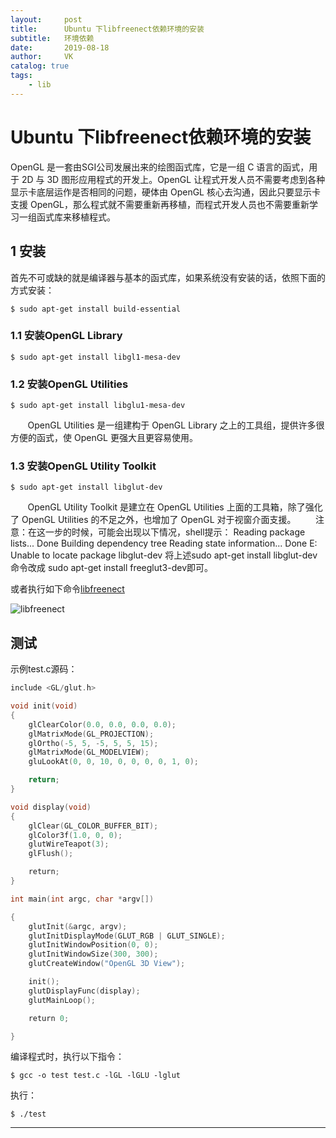 ```yaml
---
layout:     post
title:      Ubuntu 下libfreenect依赖环境的安装
subtitle:   环境依赖
date:       2019-08-18
author:     VK
catalog: true
tags:
    - lib
---
```


# Ubuntu 下libfreenect依赖环境的安装

OpenGL 是一套由SGI公司发展出来的绘图函式库，它是一组 C 语言的函式，用于 2D 与 3D 图形应用程式的开发上。OpenGL 让程式开发人员不需要考虑到各种显示卡底层运作是否相同的问题，硬体由 OpenGL 核心去沟通，因此只要显示卡支援 OpenGL，那么程式就不需要重新再移植，而程式开发人员也不需要重新学习一组函式库来移植程式。

## 1 安装


首先不可或缺的就是编译器与基本的函式库，如果系统没有安装的话，依照下面的方式安装：

```shell
$ sudo apt-get install build-essential
```

### 1.1 安装OpenGL Library

```shell
$ sudo apt-get install libgl1-mesa-dev
```

### 1.2 安装OpenGL Utilities

```shell
$ sudo apt-get install libglu1-mesa-dev
```

       OpenGL Utilities 是一组建构于 OpenGL Library 之上的工具组，提供许多很方便的函式，使 OpenGL 更强大且更容易使用。

### 1.3 安装OpenGL Utility Toolkit

```shell
$ sudo apt-get install libglut-dev
```

       OpenGL Utility Toolkit 是建立在 OpenGL Utilities 上面的工具箱，除了强化了 OpenGL Utilities 的不足之外，也增加了 OpenGL 对于视窗介面支援。
       注意：在这一步的时候，可能会出现以下情况，shell提示：
Reading package lists... Done
Building dependency tree
Reading state information... Done
E: Unable to locate package libglut-dev
​将上述sudo apt-get install libglut-dev命令改成 sudo apt-get install freeglut3-dev即可。

或者执行如下命令[libfreenect](https://github.com/OpenKinect/libfreenect)

![libfreenect](https://veitchkyrie.github.io/img/libfreenect.jpg)

## 测试

示例test.c源码：

```c
include <GL/glut.h>

void init(void)
{
    glClearColor(0.0, 0.0, 0.0, 0.0);
    glMatrixMode(GL_PROJECTION);
    glOrtho(-5, 5, -5, 5, 5, 15);
    glMatrixMode(GL_MODELVIEW);
    gluLookAt(0, 0, 10, 0, 0, 0, 0, 1, 0);

    return;
}

void display(void)
{
    glClear(GL_COLOR_BUFFER_BIT);
    glColor3f(1.0, 0, 0);
    glutWireTeapot(3);
    glFlush();

    return;
}

int main(int argc, char *argv[])

{
    glutInit(&argc, argv);
    glutInitDisplayMode(GLUT_RGB | GLUT_SINGLE);
    glutInitWindowPosition(0, 0);
    glutInitWindowSize(300, 300);
    glutCreateWindow("OpenGL 3D View");

    init();
    glutDisplayFunc(display);
    glutMainLoop();

    return 0;

}

```

编译程式时，执行以下指令：

```shell
$ gcc -o test test.c -lGL -lGLU -lglut
```

执行：

```shell
$ ./test
```



---

